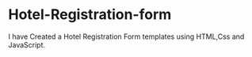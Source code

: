 # Hotel-Registration-form
I have Created a Hotel Registration Form templates using HTML,Css and JavaScript.
